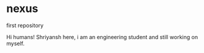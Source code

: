 # nexus
first repository


Hi humans!
Shriyansh here, i am an engineering student and still working on myself.
